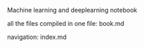 Machine learning and deeplearning notebook

all the files compiled in one file: book.md

navigation: index.md
